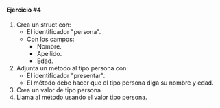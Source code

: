 #### Ejercicio #4

1. Crea un struct con:
    * El identificador "persona".
    * Con los campos:
        + Nombre.
        + Apellido.
        + Edad.
2. Adjunta un método al tipo persona con:
    * El identificador "presentar".
    * El método debe hacer que el tipo persona diga su nombre y edad.
3. Crea un valor de tipo persona
4. Llama al método usando el valor tipo persona.